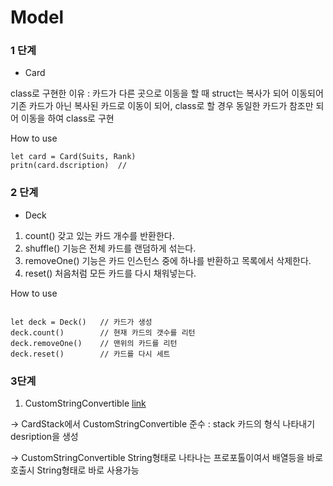 # Model

### 1 단계

- Card 

class로 구현한 이유  : 카드가 다른 곳으로 이동을 할 때 struct는 복사가 되어 이동되어 기존 카드가 아닌 복사된 카드로 이동이 되어, class로 할 경우 동일한 카드가 참조만 되어 이동을 하여 class로 구현

How to use
```
let card = Card(Suits, Rank)       
pritn(card.dscription)  //  

```

### 2 단계

- Deck 

1. count() 갖고 있는 카드 개수를 반환한다.
2. shuffle() 기능은 전체 카드를 랜덤하게 섞는다.
3. removeOne() 기능은 카드 인스턴스 중에 하나를 반환하고 목록에서 삭제한다.
4. reset() 처음처럼 모든 카드를 다시 채워넣는다.


How to use
```

let deck = Deck()   // 카드가 생성
deck.count()        // 현재 카드의 갯수를 리턴
deck.removeOne()    // 맨위의 카드를 리턴
deck.reset()        // 카드를 다시 세트

```

### 3단계

1. CustomStringConvertible [link](https://developer.apple.com/documentation/swift/customstringconvertible)

-> CardStack에서 CustomStringConvertible 준수
: stack 카드의 형식 나타내기 desription을 생성

-> CustomStringConvertible String형태로 나타나는 프로포톨이여서 배열등을 바로 호출시 String형태로 바로 사용가능
